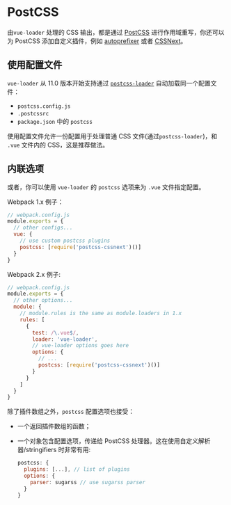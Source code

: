 # PostCSS

由`vue-loader` 处理的 CSS 输出，都是通过 [PostCSS](https://github.com/postcss/postcss) 进行作用域重写，你还可以为 PostCSS 添加自定义插件，例如 [autoprefixer](https://github.com/postcss/autoprefixer) 或者 [CSSNext](http://cssnext.io/)。

## 使用配置文件

`vue-loader` 从 11.0 版本开始支持通过 [`postcss-loader`](https://github.com/postcss/postcss-loader#usage) 自动加载同一个配置文件：

- `postcss.config.js`
- `.postcssrc`
- `package.json` 中的 `postcss`

使用配置文件允许一份配置用于处理普通 CSS 文件(通过`postcss-loader`)，和 `.vue` 文件内的 CSS，这是推荐做法。

## 内联选项

或者，你可以使用 `vue-loader` 的 `postcss` 选项来为 `.vue` 文件指定配置。

Webpack 1.x 例子：

``` js
// webpack.config.js
module.exports = {
  // other configs...
  vue: {
    // use custom postcss plugins
    postcss: [require('postcss-cssnext')()]
  }
}
```

Webpack 2.x 例子:

``` js
// webpack.config.js
module.exports = {
  // other options...
  module: {
    // module.rules is the same as module.loaders in 1.x
    rules: [
      {
        test: /\.vue$/,
        loader: 'vue-loader',
        // vue-loader options goes here
        options: {
          // ...
          postcss: [require('postcss-cssnext')()]
        }
      }
    ]
  }
}
```

除了插件数组之外，`postcss` 配置选项也接受：

- 一个返回插件数组的函数；

- 一个对象包含配置选项，传递给 PostCSS 处理器。这在使用自定义解析器/stringifiers 时非常有用:

  ``` js
  postcss: {
    plugins: [...], // list of plugins
    options: {
      parser: sugarss // use sugarss parser
    }
  }
  ```
